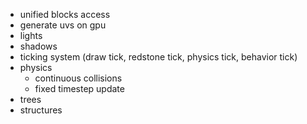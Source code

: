 - unified blocks access
- generate uvs on gpu
- lights
- shadows
- ticking system (draw tick, redstone tick, physics tick, behavior tick)
- physics
  - continuous collisions
  - fixed timestep update
- trees
- structures